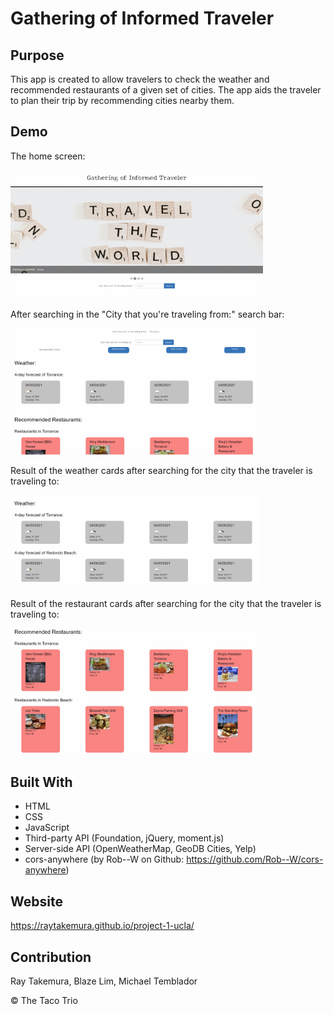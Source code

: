 # Gathering of Informed Traveler

## Purpose
This app is created to allow travelers to check the weather and recommended 
restaurants of a given set of cities. The app aids the traveler to plan 
their trip by recommending cities nearby them.


## Demo
The home screen:

<img src="./assets/images/demo1.PNG" alt='first picture of demo' width=404>


After searching in the "City that you're traveling from:" search bar:

<img src="./assets/images/demo2.PNG" alt='second picture of demo' width=404>


Result of the weather cards after searching for the city that the traveler is traveling to:

<img src="./assets/images/demo3.PNG" alt='third picture of demo' width=404>


Result of the restaurant cards after searching for the city that the traveler is traveling to:

<img src="./assets/images/demo4.PNG" alt='third picture of demo' width=404>

## Built With
* HTML
* CSS
* JavaScript
* Third-party API (Foundation, jQuery, moment.js)
* Server-side API (OpenWeatherMap, GeoDB Cities, Yelp)
* cors-anywhere (by Rob--W on Github: https://github.com/Rob--W/cors-anywhere)

## Website
https://raytakemura.github.io/project-1-ucla/

## Contribution
Ray Takemura, Blaze Lim, Michael Temblador 

&copy; The Taco Trio

